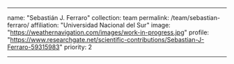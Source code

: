 ---

name: "Sebastián J. Ferraro"
collection: team
permalink: /team/sebastian-ferraro/
affiliation: "Universidad Nacional del Sur"
image: "https://weathernavigation.com/images/work-in-progress.jpg"
profile: "https://www.researchgate.net/scientific-contributions/Sebastian-J-Ferraro-59315983"
priority: 2

---